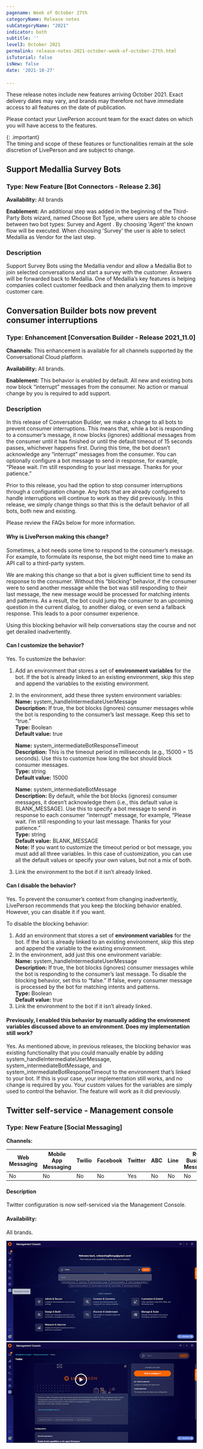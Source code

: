 ```yaml
---
pagename: Week of October 27th
categoryName: Release notes
subCategoryName: "2021"
indicator: both
subtitle: ''
level3: October 2021
permalink: release-notes-2021-october-week-of-october-27th.html
isTutorial: false
isNew: false
date: '2021-10-27'

---
```


These release notes include new features arriving October 2021. Exact delivery dates may vary, and brands may therefore not have immediate access to all features on the date of publication.

Please contact your LivePerson account team for the exact dates on which you will have access to the features.

{: .important}  
The timing and scope of these features or functionalities remain at the sole discretion of LivePerson and are subject to change.

## Support Medallia Survey Bots

### Type: New Feature [Bot Connectors - Release 2.36]

**Availability:** All brands

**Enablement:** An additional step was added in the beginning of the Third-Party Bots wizard, named Choose Bot Type,  where users are able to choose between two bot types: Survey and Agent . By choosing 'Agent' the known flow will be executed. When choosing 'Survey' the user is able to select Medallia as Vendor for the last step. 

### Description
Support Survey Bots using the Medallia vendor and allow a Medallia Bot to join selected conversations and start a survey with the customer. Answers will be forwarded back to Medallia. One of Medallia’s key features is helping companies collect customer feedback and then analyzing them to improve customer care. 

## Conversation Builder bots now prevent consumer interruptions

### Type: Enhancement [Conversation Builder - Release 2021_11.0]

**Channels:** This enhancement is available for all channels supported by the Conversational Cloud platform.

**Availability:** All brands.

**Enablement:** This behavior is enabled by default. All new and existing bots now block “interrupt” messages from the consumer. No action or manual change by you is required to add support.

### Description
In this release of Conversation Builder, we make a change to all bots to prevent consumer interruptions. This means that, while a bot is responding to a consumer’s message, it now blocks (ignores) additional messages from the consumer until it has finished or until the default timeout of 15 seconds passes, whichever happens first. During this time, the bot doesn’t acknowledge any “interrupt” messages from the consumer. You can optionally configure a bot message to send in response, for example, “Please wait. I’m still responding to your last message. Thanks for your patience.”

Prior to this release, you had the option to stop consumer interruptions through a configuration change. Any bots that are already configured to handle interruptions will continue to work as they did previously. In this release, we simply change things so that this is the default behavior of all bots, both new and existing.

Please review the FAQs below for more information.

#### Why is LivePerson making this change?

Sometimes, a bot needs some time to respond to the consumer’s message. For example, to formulate its response, the bot might need time to make an API call to a third-party system.

We are making this change so that a bot is given sufficient time to send its response to the consumer. Without this “blocking” behavior, if the consumer were to send another message while the bot was still responding to their last message, the new message would be processed for matching intents and patterns. As a result, the bot could jump the consumer to an upcoming question in the current dialog, to another dialog, or even send a fallback response. This leads to a poor consumer experience.

Using this blocking behavior will help conversations stay the course and not get derailed inadvertently.

#### Can I customize the behavior?
Yes. To customize the behavior:
1. Add an environment that stores a set of **environment variables** for the bot. If the bot is already linked to an existing environment, skip this step and append the variables to the existing environment.
2. In the environment, add these three system environment variables:<br>
    **Name:** system_handleIntermediateUserMessage<br>
    **Description:** If true, the bot blocks (ignores) consumer messages while the bot is responding to the consumer’s last message. Keep this set to “true.”<br>
    **Type:** Boolean<br>
    **Default value:** true<br>

    **Name:** system_intermediateBotResponseTimeout<br>
    **Description:** This is the timeout period in milliseconds (e.g., 15000 = 15 seconds). Use this to customize how long the bot should block consumer messages.<br>
    **Type:** string<br>
    **Default value:** 15000<br>

    **Name:** system_intermediateBotMessage<br>
    **Description:** By default, while the bot blocks (ignores) consumer messages, it doesn’t acknowledge  them (i.e., this default value is BLANK_MESSAGE). Use this to specify a bot message to send in response to each consumer “interrupt” message, for example, “Please wait. I’m still responding to your last message. Thanks for your patience.”<br>
    **Type:** string<br>
    **Default value:** BLANK_MESSAGE<br>
    **Note:** If you want to customize the timeout period or bot message, you must add all three variables. In this case of customization, you can use all the default values or specify your own values, but not a mix of both.<br>
3. Link the environment to the bot if it isn’t already linked.

#### Can I disable the behavior?
Yes. To prevent the consumer’s context from changing inadvertently, LivePerson recommends that you keep the blocking behavior enabled. However, you can disable it if you want.

To disable the blocking behavior:

1. Add an environment that stores a set of **environment variables** for the bot. If the bot is already linked to an existing environment, skip this step and append the variable to the existing environment.
2. In the environment, add just this one environment variable:<br>
    **Name:** system_handleIntermediateUserMessage<br>
    **Description:** If true, the bot blocks (ignores) consumer messages while the bot is responding to the consumer’s last message. To disable the blocking behavior, set this to “false.” If false, every consumer message is processed by the bot for matching intents and patterns.<br>
    **Type:** Boolean<br>
    **Default value:** true<br>
3. Link the environment to the bot if it isn’t already linked.

#### Previously, I enabled this behavior by manually adding the environment variables discussed above to an environment. Does my implementation still work?
Yes. As mentioned above, in previous releases, the blocking behavior was existing functionality that you could manually enable by adding system_handleIntermediateUserMessage, system_intermediateBotMessage, and system_intermediateBotResponseTimeout to the environment that’s linked to your bot. If this is your case, your implementation still works, and no change is required by you. Your custom values for the variables are simply used to control the behavior. The feature will work as it did previously.

## Twitter self-service - Management console

### Type: New Feature [Social Messaging]

**Channels:**

<div class="tablecontainer">

<table class="releasenotes">

<thead>

<tr class="categoryrow">

<th>Web Messaging</th>

<th>Mobile App Messaging</th>

<th>Twilio</th>

<th>Facebook</th>

<th>Twitter</th>

<th>ABC</th>

<th>Line</th>

<th>RCS Business Messaging</th>

<th>Google My Business</th>

<th>WhatsApp Business</th>

<th>CM</th>

<th>Chat</th>

</tr>

</thead>

<tbody>

<tr>

<td>No</td>

<td>No</td>

<td>No</td>

<td>No</td>

<td>Yes</td>

<td>No</td>

<td>No</td>

<td>No</td>

<td>No</td>

<td>No</td>

<td>No</td>

<td>No</td>

</tr>

</tbody>

</table>

</div>

#### Description
Twitter configuration is now self-serviced via the Management Console. 

#### Availability: 
All brands.

![](img/week-of-october-27th-1.png)
![](img/week-of-october-27th-2.png)
